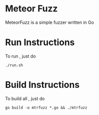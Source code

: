 # Meteor Fuzz

MeteorFuzz is a simple fuzzer written in Go


# Run Instructions

To run , just do

    ./run.sh


# Build Instructions

To build all , just do 

    go build -o mtrfuzz *.go && ./mtrfuzz 


